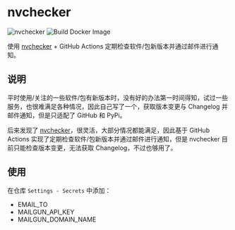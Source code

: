 # nvchecker

![nvchecker](https://github.com/guizai/nvchecker/workflows/nvchecker/badge.svg) ![Build Docker Image](https://github.com/guizai/nvchecker/workflows/Build%20Docker%20Image/badge.svg)

使用 [nvchecker](https://github.com/lilydjwg/nvchecker) + GitHub Actions 定期检查软件/包新版本并通过邮件进行通知。

## 说明

平时使用/关注的一些软件/包有新版本时，没有好的办法第一时间得知，试过一些服务，也很难满足各种情况，因此自己写了一个，获取版本变更与 Changelog 并邮件通知，但是只适配了 GitHub 和 PyPi。

后来发现了 [nvchecker](https://github.com/lilydjwg/nvchecker)，很灵活，大部分情况都能满足，因此基于 GitHub Actions 实现了定期检查软件/包新版本并通过邮件进行通知，但是 nvchecker 目前只能检查版本变更，无法获取 Changelog，不过也够用了。

## 使用

在仓库 `Settings - Secrets` 中添加：

- EMAIL_TO
- MAILGUN_API_KEY
- MAILGUN_DOMAIN_NAME
